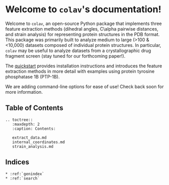 <!---
.. colav documentation master file, created by
   sphinx-quickstart on Thu Jul 13 21:49:07 2023.
   You can adapt this file completely to your liking, but it should at least
   contain the root `toctree` directive.
-->

# Welcome to `colav`'s documentation!

Welcome to `colav`, an open-source Python package that implements three feature extraction methods (dihedral angles, C\alpha pairwise distances, and strain analysis) for representing protein structures in the PDB format. This package was primarily built to analyze medium to large (>100 & <10,000) datasets composed of individual protein structures. In particular, `colav` may be useful to analyze datasets from a crystallographic drug fragment screen (stay tuned for our forthcoming paper!). 

The [quickstart](quickstart.md) provides installation instructions and introduces the feature extraction methods in more detail with examples using protein tyrosine phosphatase 1B (PTP-1B). 

We are adding command-line options for ease of use! Check back soon for more information. 

## Table of Contents
```{eval-rst}
.. toctree::
   :maxdepth: 2
   :caption: Contents:
      
   extract_data.md
   internal_coordinates.md
   strain_analysis.md
```

## Indices
```{eval-rst}
* :ref:`genindex`
* :ref:`search`
```